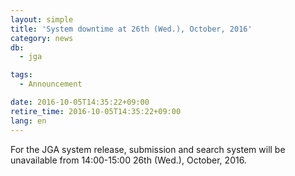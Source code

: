 ```yaml
---
layout: simple
title: 'System downtime at 26th (Wed.), October, 2016'
category: news
db:
  - jga

tags:
  - Announcement

date: 2016-10-05T14:35:22+09:00
retire_time: 2016-10-05T14:35:22+09:00
lang: en
---
```


<p>For the JGA system release, submission and search system will be unavailable from 14:00-15:00 26th (Wed.), October, 2016.</p>
